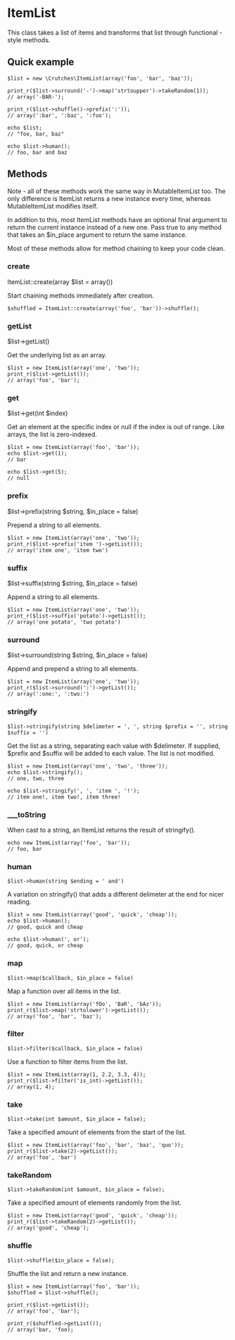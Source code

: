 ItemList
========

This class takes a list of items and transforms that list through
functional - style methods.

## Quick example

    $list = new \Crutches\ItemList(array('foo', 'bar', 'baz'));

    print_r($list->surround('-')->map('strtoupper')->takeRandom(1));
    // array('-BAR-');

    print_r($list->shuffle()->prefix(':'));
    // array(':bar', ':baz', ':foo');

    echo $list;
    // "foo, bar, baz"

    echo $list->human();
    // foo, bar and baz

## Methods

Note - all of these methods work the same way in MutableItemList
too. The only difference is ItemList returns a new instance every
time, whereas MutableItemList modifies itself.

In addition to this, most ItemList methods have an optional final
argument to return the current instance instead of a new one. Pass
true to any method that takes an $in_place argument to return the same
instance.

Most of these methods allow for method chaining to keep your code clean.

### create

ItemList::create(array $list = array())

Start chaining methods immediately after creation.

    $shuffled = ItemList::create(array('foo', 'bar'))->shuffle();

### getList

$list->getList()

Get the underlying list as an array.

    $list = new ItemList(array('one', 'two'));
    print_r($list->getList());
    // array('foo', 'bar');

### get

$list->get(int $index)

Get an element at the specific index or null if the index is out of
range. Like arrays, the list is zero-indexed.

    $list = new ItemList(array('foo', 'bar'));
    echo $list->get(1);
    // bar

    echo $list->get(5);
    // null

### prefix

$list->prefix(string $string, $in_place = false)

Prepend a string to all elements.

    $list = new ItemList(array('one', 'two'));
    print_r($list->prefix('item ')->getList());
    // array('item one', 'item two')

### suffix

$list->suffix(string $string, $in_place = false)

Append a string to all elements.

    $list = new ItemList(array('one', 'two'));
    print_r($list->suffix('potato')->getList());
    // array('one potato', 'two potato')

### surround

$list->surround(string $string, $in_place = false)

Append and prepend a string to all elements.

    $list = new ItemList(array('one', 'two'));
    print_r($list->surround(':')->getList());
    // array(':one:', ':two:')

### stringify

    $list->stringify(string $delimeter = ', ', string $prefix = '', string $suffix = '')

Get the list as a string, separating each value with $delimeter. If
supplied, $prefix and $suffix will be added to each value. The list is
not modified.

    $list = new ItemList(array('one', 'two', 'three'));
    echo $list->stringify();
    // one, two, three

    echo $list->stringify(', ', 'item ', '!');
    // item one!, item two!, item three!

### ___toString

When cast to a string, an ItemList returns the result of stringify().

    echo new ItemList(array('foo', 'bar'));
    // foo, bar

### human

    $list->human(string $ending = ' and')

A variation on stringify() that adds a different delimeter at the end
for nicer reading.

    $list = new ItemList(array('good', 'quick', 'cheap'));
    echo $list->human();
    // good, quick and cheap

    echo $list->human(', or');
    // good, quick, or cheap

### map

    $list->map($callback, $in_place = false)

Map a function over all items in the list.

    $list = new ItemList(array('fOo', 'BaR', 'bAz'));
    print_r($list->map('strtolower')->getList());
    // array('foo', 'bar', 'baz');

### filter

    $list->filter($callback, $in_place = false)

Use a function to filter items from the list.

    $list = new ItemList(array(1, 2.2, 3.3, 4));
    print_r($list->filter('is_int)->getList());
    // array(1, 4);

### take

    $list->take(int $amount, $in_place = false);

Take a specified amount of elements from the start of the list.

    $list = new ItemList(array('foo', 'bar', 'baz', 'quo'));
    print_r($list->take(2)->getList());
    // array('foo', 'bar')

### takeRandom

    $list->takeRandom(int $amount, $in_place = false);

Take a specified amount of elements randomly from the list.

    $list = new ItemList(array('good', 'quick', 'cheap'));
    print_r($list->takeRandom(2)->getList());
    // array('good', 'cheap');

### shuffle

    $list->shuffle($in_place = false);

Shuffle the list and return a new instance.

    $list = new ItemList(array('foo', 'bar'));
    $shuffled = $list->shuffle();

    print_r($list->getList());
    // array('foo', 'bar');

    print_r($shuffled->getList());
    // array('bar, 'foo);
